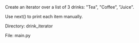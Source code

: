 Create an iterator over a list of 3 drinks: "Tea", "Coffee", "Juice".

Use next() to print each item manually.

Directory: drink_iterator

File: main.py
